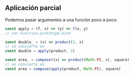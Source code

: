 ## Aplicación parcial

Podemos pasar argumentos a una función poco a poco.

```js
const apply = (f, x) => (y) => f(x, y)
// ver Function.prototype.bind

const double_ = (x) => product(2, x)
// se convierte en
const double = apply(product, 2)

const area_ = compose((x) => product(Math.PI, x), square)
// se convierte en
const area = compose(apply(product, Math.PI), square)
```
